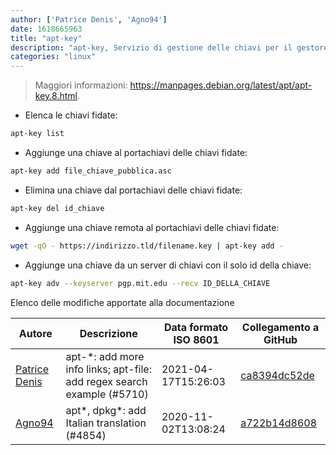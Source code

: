 ```yaml
---
author: ['Patrice Denis', 'Agno94']
date: 1618665963
title: "apt-key"
description: "apt-key, Servizio di gestione delle chiavi per il gestore di pacchetti APT su Debian ed Ubuntu."
categories: "linux"
---
```

> Maggiori informazioni: <https://manpages.debian.org/latest/apt/apt-key.8.html>.

- Elenca le chiavi fidate:

```bash
apt-key list
```

- Aggiunge una chiave al portachiavi delle chiavi fidate:

```bash
apt-key add file_chiave_pubblica.asc
```

- Elimina una chiave dal portachiavi delle chiavi fidate:

```bash
apt-key del id_chiave
```

- Aggiunge una chiave remota al portachiavi delle chiavi fidate:

```bash
wget -qO - https://indirizzo.tld/filename.key | apt-key add -
```

- Aggiunge una chiave da un server di chiavi con il solo id della chiave:

```bash
apt-key adv --keyserver pgp.mit.edu --recv ID_DELLA_CHIAVE
```
Elenco delle modifiche apportate alla documentazione


Autore | Descrizione | Data formato ISO 8601 | Collegamento a GitHub
------|-----|-----|-----
[Patrice Denis](mailto:patrice.denis@gmail.com) | apt-*: add more info links; apt-file: add regex search example (#5710) | 2021-04-17T15:26:03 | [ca8394dc52de](https://github.com/tldr-pages/tldr/commit/ca8394dc52def4e55971ce4049b20fa8839f464d)
[Agno94](mailto:agnophi@gmail.com) | apt*, dpkg*: add Italian translation (#4854) | 2020-11-02T13:08:24 | [a722b14d8608](https://github.com/tldr-pages/tldr/commit/a722b14d86085d614175c300539e3ccd8b957a48)

